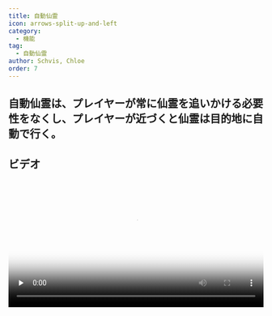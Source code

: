 ```yaml
---
title: 自動仙霊
icon: arrows-split-up-and-left
category:
  - 機能
tag:
  - 自動仙霊
author: Schvis, Chloe
order: 7
---
```


## 自動仙霊は、プレイヤーが常に仙霊を追いかける必要性をなくし、プレイヤーが近づくと仙霊は目的地に自動で行く。

## ビデオ

<video controls preload="none" width="100%" poster="https://nextcloud.atruicardona.xyz/s/f3Z4wMqM4d8dERo/preview"><source src="https://nextcloud.atruicardona.xyz/s/f3Z4wMqM4d8dERo/download" type="video/mp4"></video>

